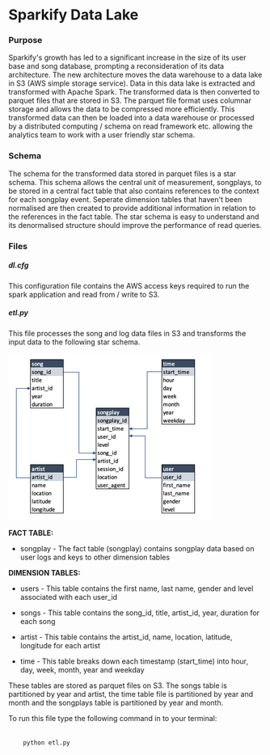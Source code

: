 # Sparkify Data Lake

### Purpose

Sparkify's growth has led to a significant increase in the size of its user base and song database, prompting a reconsideration of its data architecture. The new architecture moves the data warehouse to a data lake in S3 (AWS simple storage service). Data in this data lake is extracted and transformed with Apache Spark. The transformed data is then converted to parquet files that are stored in S3. The parquet file format uses columnar storage and allows the data to be compressed more efficiently. This transformed data can then be loaded into a data warehouse or processed by a distributed computing / schema on read framework etc. allowing the analytics team to work with a user friendly star schema.

### Schema

The schema for the transformed data stored in parquet files is a star schema. This schema allows the central unit of measurement, songplays, to be stored in a central fact table that also contains references to the context for each songplay event. Seperate dimension tables that haven't been normalised are then created to provide additional information in relation to the references in the fact table. The star schema is easy to understand and its denormalised structure should improve the performance of read queries.

### Files

##### *dl.cfg*

This configuration file contains the AWS access keys required to run the spark application and read from / write to S3.

##### etl.py

This file processes the song and log data files in S3 and transforms the input data to the following star schema.

![Star Schema](/star_schema.png)

**FACT TABLE:**

* songplay - The fact table (songplay) contains songplay data based on user logs and keys to other dimension tables

**DIMENSION TABLES:**

* users - This table contains the first name, last name, gender and level associated with each user_id

* songs - This table contains the song_id, title, artist_id, year, duration for each song

* artist - This table contains the artist_id, name, location, latitude, longitude for each artist

* time - This table breaks down each timestamp (start_time) into hour, day, week, month, year and weekday

These tables are stored as parquet files on S3. The songs table is partitioned by year and artist, the time table file is partitioned by year and month and the songplays table is partitioned by year and month.

To run this file type the following command in to your terminal:

```python

    python etl.py

```
